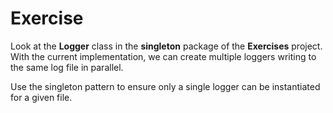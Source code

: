 # Exercise

Look at the **Logger** class in the **singleton** package of the **Exercises** project. With the current implementation, we can create multiple loggers writing to the same log file in parallel.

Use the singleton pattern to ensure only a single logger can be instantiated for a given file.